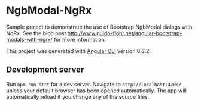 # NgbModal-NgRx

Sample project to demonstrate the use of Bootstrap NgbModal dialogs with
NgRx.  See the blog post
http://www.guido-flohr.net/angular-bootstrap-modals-with-ngrx/ for more
information.

This project was generated with [Angular CLI](https://github.com/angular/angular-cli) version 8.3.2.

## Development server

Run `npm run strt` for a dev server. Navigate to `http://localhost:4200/`
unless your default browser has been opened automatically. The
app will automatically reload if you change any of the source files.
